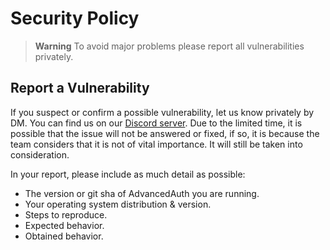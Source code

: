 # Security Policy

> **Warning**
> To avoid major problems please report all vulnerabilities privately.

## Report a Vulnerability

If you suspect or confirm a possible vulnerability, let us know privately by DM. You can find us on our [Discord server](https://discord.gg/gF36AT3). Due to the limited time, it is possible that the issue will not be answered or fixed, if so, it is because the team considers that it is not of vital importance. It will still be taken into consideration.

In your report, please include as much detail as possible:

- The version or git sha of AdvancedAuth you are running.
- Your operating system distribution & version.
- Steps to reproduce.
- Expected behavior.
- Obtained behavior.
